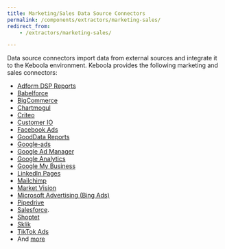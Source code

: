 ```yaml
---
title: Marketing/Sales Data Source Connectors 
permalink: /components/extractors/marketing-sales/
redirect_from:
    - /extractors/marketing-sales/

---
```


Data source connectors import data from external sources and integrate it to the Keboola environment.
Keboola provides the following marketing and sales connectors:

- [Adform DSP Reports](/components/extractors/marketing-sales/adform-dsp-reports/)
- [Babelforce](/components/extractors/marketing-sales/babelforce/)
- [BigCommerce](/components/extractors/marketing-sales/bigcommerce/)
- [Chartmogul](/components/extractors/marketing-sales/chartmogul/)
- [Criteo](/components/extractors/marketing-sales/criteo/)
- [Customer IO](/components/extractors/marketing-sales/customerio/)
- [Facebook Ads](/components/extractors/marketing-sales/facebook-ads/)
- [GoodData Reports](/components/extractors/marketing-sales/gooddata-reports/)
- [Google-ads](/components/extractors/marketing-sales/google-ads/) 
- [Google Ad Manager](/components/extractors/marketing-sales/google-ad-manager/) 
- [Google Analytics](/components/extractors/marketing-sales/google-analytics/)
- [Google My Business](/components/extractors/marketing-sales/google-my-business/) 
- [LinkedIn Pages](/components/extractors/marketing-sales/linkedin-pages/)
- [Mailchimp](/components/extractors/marketing-sales/mailchimp/)
- [Market Vision](/components/extractors/marketing-sales/market-vision/)
- [Microsoft Advertising (Bing Ads)](/components/extractors/marketing-sales/bing-ads/)
- [Pipedrive](/components/extractors/marketing-sales/pipedrive/)
- [Salesforce](/components/extractors/marketing-sales/salesforce/). 
- [Shoptet](/components/extractors/marketing-sales/shoptet/)
- [Sklik](/components/extractors/marketing-sales/sklik/)
- [TikTok Ads](/components/extractors/marketing-sales/tiktok-ads/)
- And [more](https://components.keboola.com/components)
